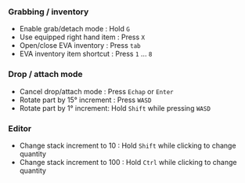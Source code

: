 ### Grabbing / inventory

- Enable grab/detach mode : Hold `G`
- Use equipped right hand item : Press `X`  
- Open/close EVA inventory : Press `tab`
- EVA inventory item shortcut : Press `1` ... `8`

### Drop / attach mode

- Cancel drop/attach mode : Press `Echap` or `Enter`
- Rotate part by 15° increment : Press `WASD`
- Rotate part by 1° increment: Hold `Shift` while pressing `WASD`

### Editor

- Change stack increment to 10 : Hold `Shift` while clicking to change quantity
- Change stack increment to 100 : Hold `Ctrl` while clicking to change quantity
